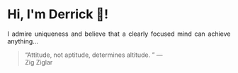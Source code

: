 # Hi, I'm Derrick 👋!
<p align="justify">I admire uniqueness and believe that a clearly focused mind can achieve anything...</p> 
<!-- #quote-start -->
<blockquote>&ldquo;Attitude, not aptitude, determines altitude.  &rdquo; &mdash; <footer>Zig Ziglar</footer></blockquote>
<!-- #quote-end -->
